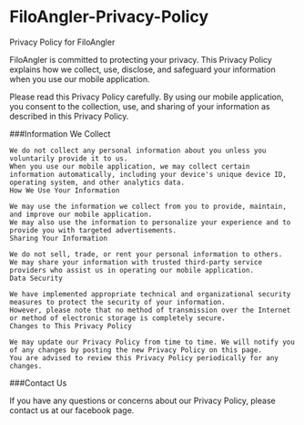 # FiloAngler-Privacy-Policy
Privacy Policy for FiloAngler

FiloAngler is committed to protecting your privacy. This Privacy Policy explains how we collect, use, disclose, and safeguard your information when you use our mobile application.

Please read this Privacy Policy carefully. By using our mobile application, you consent to the collection, use, and sharing of your information as described in this Privacy Policy.

###Information We Collect
```
We do not collect any personal information about you unless you voluntarily provide it to us.
When you use our mobile application, we may collect certain information automatically, including your device's unique device ID, operating system, and other analytics data.
How We Use Your Information

We may use the information we collect from you to provide, maintain, and improve our mobile application.
We may also use the information to personalize your experience and to provide you with targeted advertisements.
Sharing Your Information

We do not sell, trade, or rent your personal information to others.
We may share your information with trusted third-party service providers who assist us in operating our mobile application.
Data Security

We have implemented appropriate technical and organizational security measures to protect the security of your information.
However, please note that no method of transmission over the Internet or method of electronic storage is completely secure.
Changes to This Privacy Policy

We may update our Privacy Policy from time to time. We will notify you of any changes by posting the new Privacy Policy on this page.
You are advised to review this Privacy Policy periodically for any changes.
```
###Contact Us

If you have any questions or concerns about our Privacy Policy, please contact us at our facebook page.
